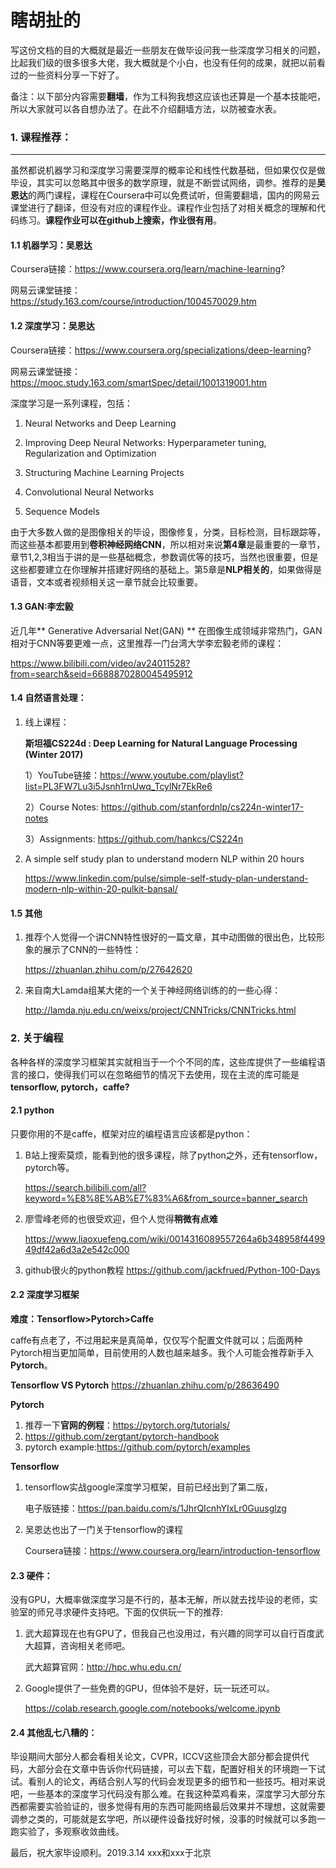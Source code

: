 # 瞎胡扯的

写这份文档的目的大概就是最近一些朋友在做毕设问我一些深度学习相关的问题，比起我们级的很多很多大佬，我大概就是个小白，也没有任何的成果，就把以前看过的一些资料分享一下好了。

备注：以下部分内容需要**翻墙**，作为工科狗我想这应该也还算是一个基本技能吧，所以大家就可以各自想办法了。在此不介绍翻墙方法，以防被查水表。

### 1. 课程推荐：

***

虽然都说机器学习和深度学习需要深厚的概率论和线性代数基础，但如果仅仅是做毕设，其实可以忽略其中很多的数学原理，就是不断尝试网络，调参。推荐的是**吴恩达**的两门课程，课程在Coursera中可以免费试听，但需要翻墙，国内的网易云课堂进行了翻译，但没有对应的课程作业。课程作业包括了对相关概念的理解和代码练习。**课程作业可以在github上搜索，作业很有用**。

#### 1.1 机器学习：吴恩达

Coursera链接：<https://www.coursera.org/learn/machine-learning>?

网易云课堂链接：<https://study.163.com/course/introduction/1004570029.htm>

#### 1.2 深度学习：吴恩达

Coursera链接：<https://www.coursera.org/specializations/deep-learning>?

网易云课堂链接：<https://mooc.study.163.com/smartSpec/detail/1001319001.htm>

深度学习是一系列课程，包括：

1. Neural Networks and Deep Learning

2. Improving Deep Neural Networks: Hyperparameter tuning, Regularization and Optimization

3. Structuring Machine Learning Projects

4. Convolutional Neural Networks

5. Sequence Models

由于大多数人做的是图像相关的毕设，图像修复，分类，目标检测，目标跟踪等，而这些基本都要用到**卷积神经网络CNN**，所以相对来说**第4章**是最重要的一章节，章节1,2,3相当于讲的是一些基础概念，参数调优等的技巧，当然也很重要，但是这些都要建立在你理解并搭建好网络的基础上。第5章是**NLP相关的**，如果做得是语音，文本或者视频相关这一章节就会比较重要。

#### 1.3 GAN:李宏毅

近几年** Generative Adversarial Net(GAN) ** 在图像生成领域非常热门，GAN相对于CNN等要更难一点，这里推荐一门台湾大学李宏毅老师的课程：

<https://www.bilibili.com/video/av24011528?from=search&seid=6688870280045495912>

#### 1.4 自然语言处理：

1. 线上课程：

   **斯坦福CS224d : Deep Learning for Natural Language Processing (Winter 2017)**

   1）YouTube链接：<https://www.youtube.com/playlist?list=PL3FW7Lu3i5Jsnh1rnUwq_TcylNr7EkRe6> 

   2）Course Notes:  <https://github.com/stanfordnlp/cs224n-winter17-notes>

   3）Assignments:  <https://github.com/hankcs/CS224n>

2. A simple self study plan to understand modern NLP within 20 hours

   <https://www.linkedin.com/pulse/simple-self-study-plan-understand-modern-nlp-within-20-pulkit-bansal/>

#### 1.5 其他

1. 推荐个人觉得一个讲CNN特性很好的一篇文章，其中动图做的很出色，比较形象的展示了CNN的一些特性：

    https://zhuanlan.zhihu.com/p/27642620

2. 来自南大Lamda组某大佬的一个关于神经网络训练的的一些心得：

   http://lamda.nju.edu.cn/weixs/project/CNNTricks/CNNTricks.html



### 2. 关于编程

各种各样的深度学习框架其实就相当于一个个不同的库，这些库提供了一些编程语言的接口，使得我们可以在忽略细节的情况下去使用，现在主流的库可能是**tensorflow, pytorch，caffe?**

#### 2.1 python

只要你用的不是caffe，框架对应的编程语言应该都是python：

1. B站上搜索莫烦，能看到他的很多课程，除了python之外，还有tensorflow，pytorch等。

   https://search.bilibili.com/all?keyword=%E8%8E%AB%E7%83%A6&from_source=banner_search

2. 廖雪峰老师的也很受欢迎，但个人觉得**稍微有点难**

   <https://www.liaoxuefeng.com/wiki/0014316089557264a6b348958f449949df42a6d3a2e542c000>
3. github很火的python教程
   https://github.com/jackfrued/Python-100-Days

#### 2.2 深度学习框架

**难度：Tensorflow>Pytorch>Caffe**

caffe有点老了，不过用起来是真简单，仅仅写个配置文件就可以；后面两种Pytorch相当更加简单，目前使用的人数也越来越多。我个人可能会推荐新手入**Pytorch**。

**Tensorflow VS Pytorch**
https://zhuanlan.zhihu.com/p/28636490

**Pytorch**

1. 推荐一下**官网的例程**：<https://pytorch.org/tutorials/>
2. https://github.com/zergtant/pytorch-handbook
3. pytorch example:https://github.com/pytorch/examples

**Tensorflow**

1. tensorflow实战google深度学习框架，目前已经出到了第二版，

   电子版链接：https://pan.baidu.com/s/1JhrQIcnhYIxLr0Guusglzg

2. 吴恩达也出了一门关于tensorflow的课程

   Coursera链接：https://www.coursera.org/learn/introduction-tensorflow

#### 2.3 硬件：

没有GPU，大概率做深度学习是不行的，基本无解，所以就去找毕设的老师，实验室的师兄寻求硬件支持吧。下面的仅供玩一下的推荐:

1. 武大超算现在也有GPU了，但我自己也没用过，有兴趣的同学可以自行百度武大超算，咨询相关老师吧。

   武大超算官网：http://hpc.whu.edu.cn/

2. Google提供了一些免费的GPU，但体验不是好，玩一玩还可以。

   <https://colab.research.google.com/notebooks/welcome.ipynb>

#### 2.4 其他乱七八糟的：

毕设期间大部分人都会看相关论文，CVPR，ICCV这些顶会大部分都会提供代码，大部分会在文章中告诉你代码链接，可以去下载，配置好相关的环境跑一下试试。看别人的论文，再结合别人写的代码会发现更多的细节和一些技巧。相对来说吧，一些基本的深度学习代码没有那么难。在我这种菜鸡看来，深度学习大部分东西都需要实验验证的，很多觉得有用的东西可能网络最后效果并不理想，这就需要调参之类的，可能就是玄学吧，所以硬件设备找好时候，没事的时候就可以多跑一跑实验了，多观察收敛曲线。





最后，祝大家毕设顺利。2019.3.14 xxx和xxx于北京		                                                                                                                                     	 
